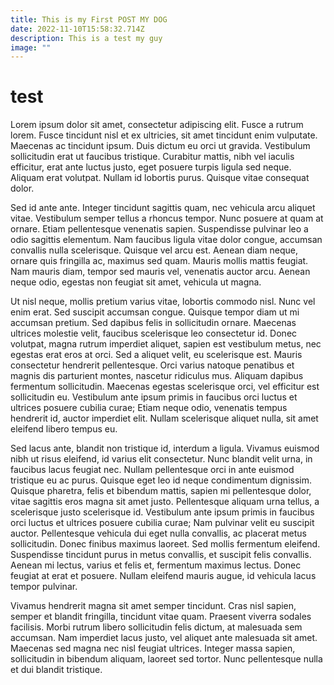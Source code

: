 ```yaml
---
title: This is my First POST MY DOG
date: 2022-11-10T15:58:32.714Z
description: This is a test my guy
image: ""
---
```

# test
Lorem ipsum dolor sit amet, consectetur adipiscing elit. Fusce a rutrum lorem. Fusce tincidunt nisl et ex ultricies, sit amet tincidunt enim vulputate. Maecenas ac tincidunt ipsum. Duis dictum eu orci ut gravida. Vestibulum sollicitudin erat ut faucibus tristique. Curabitur mattis, nibh vel iaculis efficitur, erat ante luctus justo, eget posuere turpis ligula sed neque. Aliquam erat volutpat. Nullam id lobortis purus. Quisque vitae consequat dolor.

Sed id ante ante. Integer tincidunt sagittis quam, nec vehicula arcu aliquet vitae. Vestibulum semper tellus a rhoncus tempor. Nunc posuere at quam at ornare. Etiam pellentesque venenatis sapien. Suspendisse pulvinar leo a odio sagittis elementum. Nam faucibus ligula vitae dolor congue, accumsan convallis nulla scelerisque. Quisque vel arcu est. Aenean diam neque, ornare quis fringilla ac, maximus sed quam. Mauris mollis mattis feugiat. Nam mauris diam, tempor sed mauris vel, venenatis auctor arcu. Aenean neque odio, egestas non feugiat sit amet, vehicula ut magna.

Ut nisl neque, mollis pretium varius vitae, lobortis commodo nisl. Nunc vel enim erat. Sed suscipit accumsan congue. Quisque tempor diam ut mi accumsan pretium. Sed dapibus felis in sollicitudin ornare. Maecenas ultrices molestie velit, faucibus scelerisque leo consectetur id. Donec volutpat, magna rutrum imperdiet aliquet, sapien est vestibulum metus, nec egestas erat eros at orci. Sed a aliquet velit, eu scelerisque est. Mauris consectetur hendrerit pellentesque. Orci varius natoque penatibus et magnis dis parturient montes, nascetur ridiculus mus. Aliquam dapibus fermentum sollicitudin. Maecenas egestas scelerisque orci, vel efficitur est sollicitudin eu. Vestibulum ante ipsum primis in faucibus orci luctus et ultrices posuere cubilia curae; Etiam neque odio, venenatis tempus hendrerit id, auctor imperdiet elit. Nullam scelerisque aliquet nulla, sit amet eleifend libero tempus eu.

Sed lacus ante, blandit non tristique id, interdum a ligula. Vivamus euismod nibh ut risus eleifend, id varius elit consectetur. Nunc blandit velit urna, in faucibus lacus feugiat nec. Nullam pellentesque orci in ante euismod tristique eu ac purus. Quisque eget leo id neque condimentum dignissim. Quisque pharetra, felis et bibendum mattis, sapien mi pellentesque dolor, vitae sagittis eros magna sit amet justo. Pellentesque aliquam urna tellus, a scelerisque justo scelerisque id. Vestibulum ante ipsum primis in faucibus orci luctus et ultrices posuere cubilia curae; Nam pulvinar velit eu suscipit auctor. Pellentesque vehicula dui eget nulla convallis, ac placerat metus sollicitudin. Donec finibus maximus laoreet. Sed mollis fermentum eleifend. Suspendisse tincidunt purus in metus convallis, et suscipit felis convallis. Aenean mi lectus, varius et felis et, fermentum maximus lectus. Donec feugiat at erat et posuere. Nullam eleifend mauris augue, id vehicula lacus tempor pulvinar.

Vivamus hendrerit magna sit amet semper tincidunt. Cras nisl sapien, semper et blandit fringilla, tincidunt vitae quam. Praesent viverra sodales facilisis. Morbi rutrum libero sollicitudin felis dictum, at malesuada sem accumsan. Nam imperdiet lacus justo, vel aliquet ante malesuada sit amet. Maecenas sed magna nec nisl feugiat ultrices. Integer massa sapien, sollicitudin in bibendum aliquam, laoreet sed tortor. Nunc pellentesque nulla et dui blandit tristique.